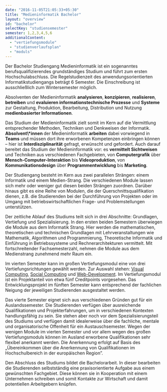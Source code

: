 ```yaml
---
date: "2016-11-05T21:05:33+05:30"
title: "Medieninformatik Bachelor"
layout: "overview"
id: "bachelor"
selectKey: "studiensemester"
semester: 1,2,3,4,5,6
additionalContent: 
  - "vertiefungsmodule"
  - "studienverlaufsplan"
  - "moduls"
---
```


Der Bachelor Studiengang Medieninformatik ist ein sogenanntes berufsqualifizierendes grundständiges Studium und führt zum ersten Hochschulabschluss. Die Regelstudienzeit des anwendungsorientierten Informatikstudiengangs beträgt 6 Semester. Die Einschreibung ist ausschließlich zum Wintersemester möglich.

<!--more-->

<!--div class="has-extra-foot-space has-mouseover has-extra-head-space " data-href="/study/bachelor/erstsemester/">
<h2><span class="material-icons">face</span> Informationen für Erststemster</h2>
<p>
Auf der Seite für <a href="/study/bachelor/erstsemester/">Erstsemester</a> haben wir versucht einige wesentliche Fragen zum Studienstart in der Medieninformatik zu klären und Ihnen ein paar hilfreiche Erklärungen und Links bereit zu stellen. Wir wünschen einen guten Start.
</p>
</div-->

<div class="m-mi-herotext has-box is-full-width">
<p>
Absolventen der Medieninformatik <strong>analysieren</strong>, <strong>konzipieren</strong>, <strong>realisieren</strong>, <strong>betreiben</strong> und <strong>evaluieren informationstechnische Prozesse</strong> und <strong>Systeme</strong> zur Gestaltung, Produktion, Bearbeitung, Distribution und Nutzung <strong>medienbasierter Informationen</strong>.
</p>

<p>
Das Studium der Medieninformatik zielt somit im Kern auf die Vermittlung entsprechender Methoden, Techniken und Denkweisen der Informatik. <strong>Absolvent\*innen </strong> der Medieninformatik <strong>arbeiten</strong> dabei vorwiegend in <strong>Teams</strong> und müssen dort ihre erworbenen Kompetenzen einbringen können – hier ist <strong>Interdisziplinarität</strong> gefragt, erwünscht und gefordert. Auch darauf bereitet das Studium der Medieninformatik vor: es <strong>vermittelt Sichtweisen</strong> und Techniken aus verschiedenen Fachgebieten, von <strong>Computergrafik</strong> über <strong>Mensch-Computer-Interaktion</strong> bis <strong>Videoproduktion</strong>, von <strong>Kommunikationsdesign</strong> über <strong>Programmentwicklung</strong> bis <strong>Marketing</strong>.
</p>
</div>

Der Studiengang besteht im Kern aus zwei parallelen Strängen: einem Informatik und einem Medien-Strang. Die verschiedenen Module lassen sich mehr oder weniger gut diesen beiden Strängen zuordnen. Darüber hinaus gibt es eine Reihe von Modulen, die der Querschnittsqualifikation dienen, z.B. die Studierenden bei der Durchführung von Projekten oder im Umgang mit betriebswirtschaftlichen Frage- und Problemstellungen unterstützen. 

Der zeitliche Ablauf des Studiums teilt sich in drei Abschnitte: Grundlagen, Vertiefung und Spezialisierung. In den ersten beiden Semestern überwiegen die Module aus dem Informatik Strang. Hier werden die mathematischen, theoretischen und technischen Grundlagen mit Lehrveranstaltungen wie Mathematik, Algorithmen und Programmierung, Theoretische Informatik und Einführung in Betriebssysteme und Rechnerarchitekturen vermittelt. Mit fortschreitender Fachsemesterzahl, nehmen die Module aus dem Medienstrang zunehmend mehr Raum ein. 

Im vierten Semester kann im großen Vertiefungsmodul eine von drei Vertiefungsrichtungen gewählt werden. Zur Auswahl stehen: [Visual Computing](/study/bachelor/moduls/ba_vertiefung-visual-computing/), [Social Computing](/study/bachelor/moduls/ba_vertiefung_socialcomputing/) und [Web-Development](/study/bachelor/moduls/ba_vertiefung-web_development/). Im Vertiefungsmodul ist ein Projektanteil von etwa fünf Creditpoints vorgesehen. Das Entwicklungsprojekt im fünften Semester kann entsprechend der fachlichen Neigung der jeweiligen Studierenden ausgestaltet werden.

Das vierte Semester eignet sich aus verschiedenen Gründen gut für ein Auslandssemester. Die Studierenden verfügen über ausreichende Qualifikationen und Projekterfahrungen, um in verschiedenen Kontexten handlungsfähig zu sein. Sie stehen aber noch vor dem Spezialisierungsteil des Studiums und verfügen damit idealerweise über die fachliche, mentale und organisatorische Offenheit für ein Austauschsemester. Wegen der wenigen Module im vierten Semester und vor allem wegen des großen Vertiefungsmoduls können im Ausland erworbene Qualifikationen sehr flexibel anerkannt werden. Die Anerkennung erfolgt auf Basis des „Übereinkommen über die Anerkennung von Qualifikationen im Hochschulbereich in der europäischen Region”.

Den Abschluss des Studiums bildet die Bachelorarbeit. In dieser bearbeiten die Studierenden selbstständig eine praxisorientierte Aufgabe aus einem gewünschten Fachgebiet. Diese können sie in Kooperation mit einem Unternehmen schreiben und somit Kontakte zur Wirtschaft und damit potentiellen Arbeitgebern knüpfen.

